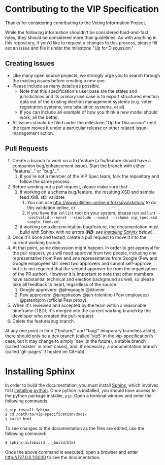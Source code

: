 # Contributing to the VIP Specification
Thanks for considering contributing to the Voting Information Project.

While the following information shouldn't be considered hard-and-fast rules, they should be considered more than guidelines. As with anything in this repository, if you'd like to request a changes to this process, please fill out an issue and file it under the milestone "Up for Discussion."

## Creating Issues

* Like many open source projects, we strongly urge you to search through the existing issues before creating a new one.
* Please include as many details as possible.
    * Note that this specification's user base are the states and jurisdictions and its primary use case is to export structured election data out of the existing election management systems (e.g. voter registration systems, vote tabulation systems, et al).
    * If you can include an example of how you think a new model should work, all the better.
* All issues should be filed under the milestone "Up for Discussion" until the team moves it under a particular release or other related issue-management action.

## Pull Requests

1. Create a branch to work on a fix/feature (a fix/feature should have a companion bug/enhancement issue). Start the branch with either "feature/..." or "bug/...".
    1. If you're not a member of the VIP Spec team, fork the repository and follow the same process.
2. Before sending out a pull request, please make sure that:
    1. if working on a schema bug/feature, the resulting XSD and sample feed XML still validate
        1. You can use http://www.utilities-online.info/xsdvalidation/ to do this validation online, or
        2. If you have the `xmllint` tool on your system, please run `xmllint --postvalid --nonet --xinclude --noout --schema vip_spec.xsd sample_feed.xml`
    2. if working on a documentation bug/feature, the documentation must build with Sphinx with no errors (_**NB:** see [Installing Sphinx](#installing-sphinx) below_).
3. Once it's done and tested, create a pull request to move it into the current working branch.
4. At that point, some discussion might happen. In order to get approval for the pull request, you will need approval from two people, including one representative from Pew and one representative from Google (Pew and Google employees still need two approvers and cannot self-approve, but it is not required that the second approver be from the organization of the PR author). However it is important to note that other members have substantial technical and election background as well, so please take all feedback to heart, regardless of the source.
    1. Google approvers: @jdmgoogle @jktomer
    2. Pew approvers: @jungshadow @jen-tolentino (Pew employees) @pstenbjorn (official Pew proxy)
5. When it's reviewed and accepted by the team within a reasonable timeframe (TBD), it's merged into the current working branch by the developer who created the pull-request.
6. Delete the feature/bug branch.

At any one point in time ("feature/" and "bug/" temporary branches aside), there should only be a dev branch (called 'vip5' in the vip-specification's case, but it may change to simply 'dev' in the future), a stable branch (called 'master' in most cases), and, if necessary, a documentation branch (called 'gh-pages' if hosted on GitHub).

# Installing Sphinx
In order to build the documentation, you must install [Sphinx](http://sphinx-doc.org), which involves first [installing python](https://www.python.org/downloads/). Once python is installed, you should have access to the python package installer, `pip`. Open a terminal window and enter the following commands:

```sh
$ pip install Sphinx
$ cd /path/to/vip-specification/docs/
$ build html
```

To see changes to the documentation as the files are edited, use the following command:

```sh
$ sphinx-autobuild . _build/html
```

Once the above command is executed, open a browser and enter http://127.0.0.1:8000 to see the documentation.